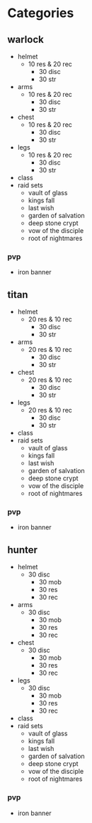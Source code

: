 # Categories

## warlock
- helmet
  - 10 res & 20 rec
    - 30 disc
    - 30 str
- arms
  - 10 res & 20 rec
    - 30 disc
    - 30 str
- chest
  - 10 res & 20 rec
    - 30 disc
    - 30 str
- legs
  - 10 res & 20 rec
    - 30 disc
    - 30 str
- class
- raid sets
  - vault of glass
  - kings fall
  - last wish 
  - garden of salvation
  - deep stone crypt
  - vow of the disciple
  - root of nightmares
### pvp
- iron banner
  
## titan
- helmet
  - 20 res & 10 rec
    - 30 disc
    - 30 str
- arms
  - 20 res & 10 rec
    - 30 disc
    - 30 str
- chest
  - 20 res & 10 rec
    - 30 disc
    - 30 str
- legs
  - 20 res & 10 rec
    - 30 disc
    - 30 str
- class
- raid sets
  - vault of glass
  - kings fall
  - last wish 
  - garden of salvation
  - deep stone crypt
  - vow of the disciple
  - root of nightmares
### pvp
- iron banner

## hunter
- helmet
  - 30 disc
    - 30 mob
    - 30 res
    - 30 rec
- arms
  - 30 disc
    - 30 mob
    - 30 res
    - 30 rec
- chest
  - 30 disc
    - 30 mob
    - 30 res
    - 30 rec
- legs
  - 30 disc
    - 30 mob
    - 30 res
    - 30 rec
- class
- raid sets
  - vault of glass
  - kings fall
  - last wish 
  - garden of salvation
  - deep stone crypt
  - vow of the disciple
  - root of nightmares
### pvp
- iron banner
